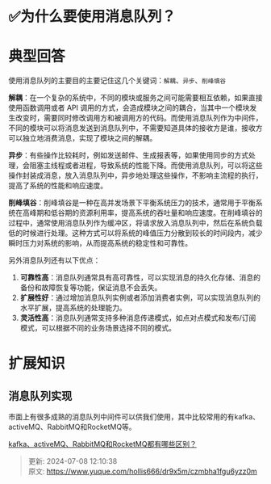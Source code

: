 # ✅为什么要使用消息队列？

# 典型回答


使用消息队列的主要目的主要记住这几个关键词：`解耦`、`异步`、`削峰填谷`



**解耦**：在一个复杂的系统中，不同的模块或服务之间可能需要相互依赖，如果直接使用函数调用或者 API 调用的方式，会造成模块之间的耦合，当其中一个模块发生改变时，需要同时修改调用方和被调用方的代码。而使用消息队列作为中间件，不同的模块可以将消息发送到消息队列中，不需要知道具体的接收方是谁，接收方可以独立地消费消息，实现了模块之间的解耦。



**异步**：有些操作比较耗时，例如发送邮件、生成报表等，如果使用同步的方式处理，会阻塞主线程或者进程，导致系统的性能下降。而使用消息队列，可以将这些操作封装成消息，放入消息队列中，异步地处理这些操作，不影响主流程的执行，提高了系统的性能和响应速度。



**削峰填谷**：削峰填谷是一种在高并发场景下平衡系统压力的技术，通常用于平衡系统在高峰期和低谷期的资源利用率，提高系统的吞吐量和响应速度。在削峰填谷的过程中，通常使用消息队列作为缓冲区，将请求放入消息队列中，然后在系统负载低的时候进行处理。这种方式可以将系统的峰值压力分散到较长的时间段内，减少瞬时压力对系统的影响，从而提高系统的稳定性和可靠性。



另外消息队列还有以下优点：



1. **可靠性高**：消息队列通常具有高可靠性，可以实现消息的持久化存储、消息的备份和故障恢复等功能，保证消息不会丢失。
2. **扩展性好**：通过增加消息队列实例或者添加消费者实例，可以实现消息队列的水平扩展，提高系统的处理能力。
3. **灵活性高**：消息队列通常支持多种消息传递模式，如点对点模式和发布/订阅模式，可以根据不同的业务场景选择不同的模式。



# 扩展知识
## 消息队列实现


市面上有很多成熟的消息队列中间件可以供我们使用，其中比较常用的有<font style="color:rgb(38, 38, 38);">kafka、activeMQ、RabbitMQ和RocketMQ等。</font>



[kafka、activeMQ、RabbitMQ和RocketMQ都有哪些区别？](https://www.yuque.com/hollis666/dr9x5m/vst81qlgvl7yelgo)

  




> 更新: 2024-07-08 12:10:38  
> 原文: <https://www.yuque.com/hollis666/dr9x5m/czmbha1fgu6yzz0m>